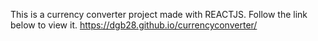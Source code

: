 This is a currency converter project made with REACTJS.
Follow the link below to view it.
https://dgb28.github.io/currencyconverter/
